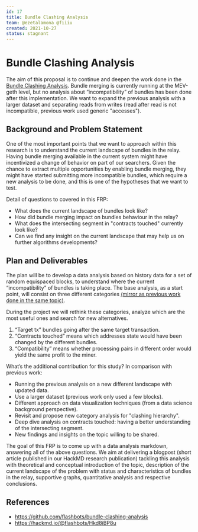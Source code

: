 ```yaml
---
id: 17
title: Bundle Clashing Analysis
team: @ezetalamona @fiiiu
created: 2021-10-27
status: stagnant 
---
```


# Bundle Clashing Analysis
The aim of this proposal is to continue and deepen the work done in the [Bundle Clashing Analysis](https://hackmd.io/@flashbots/Hkd8iBP8u). Bundle merging is currently running at the MEV-geth level, but no analysis about “incompatibility” of bundles has been done after this implementation. We want to expand the previous analysis with a larger dataset and separating reads from writes (read after read is not incompatible, previous work used generic "accesses").

## Background and Problem Statement
One of the most important points that we want to approach within this research is to understand the current landscape of bundles in the relay. Having bundle merging available in the current system might have incentivized a change of behavior on part of our searchers. Given the chance to extract multiple opportunities by enabling bundle merging, they might have started submitting more incompatible bundles, which require a new analysis to be done, and this is one of the hypotheses that we want to test.

Detail of questions to covered in this FRP:
* What does the current landscape of bundles look like?
* How did bundle merging impact on bundles behaviour in the relay?
* What does the intersecting segment in "contracts touched" currently look like?
* Can we find any insight on the current landscape that may help us on further algorithms developments?

## Plan and Deliverables
The plan will be to develop a data analysis based on history data for a set of random equispaced blocks, to understand where the current “incompatibility” of bundles is taking place. The base analysis, as a start point, will consist on three different categories [(mirror as previous work done in the same topic)](https://hackmd.io/@flashbots/Hkd8iBP8u).

During the project we will rethink these categories, analyze which are the most useful ones and search for new alternatives.

1. “Target tx” bundles going after the same target transaction.
2. “Contracts touched” means which addresses state would have been changed by the different bundles.
3. “Compatibility” means whether processing pairs in different order would yield the same profit to the miner.

What’s the additional contribution for this study? In comparison with previous work:
* Running the previous analysis on a new different landscape with updated data.
* Use a larger dataset (previous work only used a few blocks).
* Different approach on data visualization techniques (from a data science background perspective).
* Revisit and propose new category analysis for "clashing hierarchy".
* Deep dive analysis on contracts touched: having a better understanding of the intersecting segment.
* New findings and insights on the topic willing to be shared.

The goal of this FRP is to come up with a data analysis markdown, answering all of the above questions. We aim at delivering a blogpost (short article published in our HackMD research publication) tackling this analysis with theoretical and conceptual introduction of the topic, description of the current landscape of the problem with status and characteristics of bundles in the relay, supportive graphs, quantitative analysis and respective conclusions.

## References
* https://github.com/flashbots/bundle-clashing-analysis
* https://hackmd.io/@flashbots/Hkd8iBP8u
